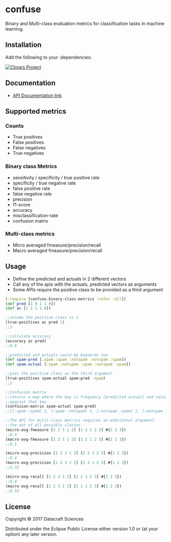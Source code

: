 # confuse

Binary and Multi-class evaluation metrics for classification tasks in machine learning.

## Installation

Add the following to your :dependencies:

[![Clojars Project](https://img.shields.io/clojars/v/datacraft-sciences/confuse.svg)](https://clojars.org/datacraft-sciences/confuse)

## Documentation

* [API Documentation link](https://datacraft-sciences.github.io/confuse/)

## Supported metrics

### Counts 
* True positives
* False positives
* False negatives
* True negatives 

### Binary class Metrics

* sensitivity / specificity / true positive rate
* specificity / true negative rate
* false positive rate
* false negative rate
* precision
* f1-score
* accuracy
* misclassification-rate
* confusion matrix

### Multi-class metrics
* Micro averaged fmeasure/precision/recall
* Macro averaged fmeasure/precision/recall

## Usage

* Define the predicted and actuals in 2 different vectors
* Call any of the apis with the actuals, predicted vectors as arguments
* Some APIs require the positive class to be provided as a third argument 

```  clojure
(:require [confuse.binary-class-metrics :refer :all])
(def pred [1 0 1 1 0])
(def ac [1 1 1 1 0])

;;assume the positive class is 1
(true-positives ac pred 1)
;;3

;;calculate accuracy
(accuracy ac pred)
;;0.8

;;predicted and actuals could be keywords too
(def spam-pred [:spam :spam :notspam :notspam :spam])
(def spam-actual [:spam :notspam :spam :notspam :spam])

;;pass the positive class as the third argument
(true-positives spam-actual spam-pred :spam)
;;2

;;Confusion matrix
;;returns a map where the key is frequency [predicted actual] and value is the count 
;;against that key 
(confusion-matrix spam-actual spam-pred)
;;{[:spam :spam] 2, [:spam :notspam] 1, [:notspam :spam] 1, [:notspam :notspam] 1}

;;The API for multi-class metrics requires an additional argument:
;;the set of all possible classes.
(micro-avg-fmeasure [1 2 3 1 2] [1 2 1 2 3] #{1 2 3})
;;0.4
(macro-avg-fmeasure [1 2 3 1 2] [1 2 1 2 3] #{1 2 3})
;;0.5

(micro-avg-precision [1 2 3 1 2] [1 2 1 2 3] #{1 2 3})
;;0.4
(macro-avg-precision [1 2 3 1 2] [1 2 1 2 3] #{1 2 3})
;;0.33

(micro-avg-recall [1 2 3 1 2] [1 2 1 2 3] #{1 2 3})
;;0.4
(macro-avg-recall [1 2 3 1 2] [1 2 1 2 3] #{1 2 3})
;;0.33

```
## License

Copyright © 2017 Datacraft Sciences

Distributed under the Eclipse Public License either version 1.0 or (at
your option) any later version.
